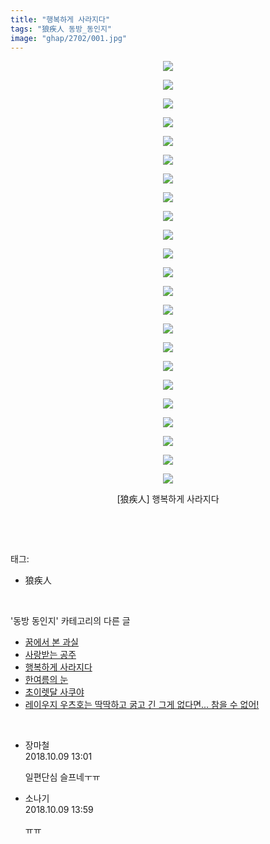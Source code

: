 ```yaml
---
title: "행복하게 사라지다"
tags: "狼疾人 동방_동인지"
image: "ghap/2702/001.jpg"
---
```

<div class="article">
<p style="text-align: center; clear: none; float: none;"><img src="{{ site.nasurl }}/ghap/2702/001.jpg"/></p>
<p style="text-align: center; clear: none; float: none;"><img src="{{ site.nasurl }}/ghap/2702/002.jpg"/></p>
<p style="text-align: center; clear: none; float: none;"><img src="{{ site.nasurl }}/ghap/2702/003.jpg"/></p>
<p style="text-align: center; clear: none; float: none;"><img src="{{ site.nasurl }}/ghap/2702/004.jpg"/></p>
<p style="text-align: center; clear: none; float: none;"><img src="{{ site.nasurl }}/ghap/2702/005.jpg"/></p>
<p style="text-align: center; clear: none; float: none;"><img src="{{ site.nasurl }}/ghap/2702/006.jpg"/></p>
<p style="text-align: center; clear: none; float: none;"><img src="{{ site.nasurl }}/ghap/2702/007.jpg"/></p>
<p style="text-align: center; clear: none; float: none;"><img src="{{ site.nasurl }}/ghap/2702/008.jpg"/></p>
<p style="text-align: center; clear: none; float: none;"><img src="{{ site.nasurl }}/ghap/2702/009.jpg"/></p>
<p style="text-align: center; clear: none; float: none;"><img src="{{ site.nasurl }}/ghap/2702/010.jpg"/></p>
<p style="text-align: center; clear: none; float: none;"><img src="{{ site.nasurl }}/ghap/2702/011.jpg"/></p>
<p style="text-align: center; clear: none; float: none;"><img src="{{ site.nasurl }}/ghap/2702/012.jpg"/></p>
<p style="text-align: center; clear: none; float: none;"><img src="{{ site.nasurl }}/ghap/2702/013.jpg"/></p>
<p style="text-align: center; clear: none; float: none;"><img src="{{ site.nasurl }}/ghap/2702/014.jpg"/></p>
<p style="text-align: center; clear: none; float: none;"><img src="{{ site.nasurl }}/ghap/2702/015.jpg"/></p>
<p style="text-align: center; clear: none; float: none;"><img src="{{ site.nasurl }}/ghap/2702/016.jpg"/></p>
<p style="text-align: center; clear: none; float: none;"><img src="{{ site.nasurl }}/ghap/2702/017.jpg"/></p>
<p style="text-align: center; clear: none; float: none;"><img src="{{ site.nasurl }}/ghap/2702/018.jpg"/></p>
<p style="text-align: center; clear: none; float: none;"><img src="{{ site.nasurl }}/ghap/2702/019.jpg"/></p>
<p style="text-align: center; clear: none; float: none;"><img src="{{ site.nasurl }}/ghap/2702/020.jpg"/></p>
<p style="text-align: center; clear: none; float: none;"><img src="{{ site.nasurl }}/ghap/2702/021.jpg"/></p>
<p style="text-align: center; clear: none; float: none;"><img src="{{ site.nasurl }}/ghap/2702/022.jpg"/></p>
<p style="text-align: center; clear: none; float: none;"><img src="{{ site.nasurl }}/ghap/2702/023.jpg"/></p>
<p style="text-align: center; clear: none; float: none;">[狼疾人] 행복하게 사라지다</p>
<p><br/></p>
</div><br/>
<div class="tagTrail">
<p>태그: </p>
<ul>
<li>狼疾人</li>
</ul>
</div><br/>
<div class="another">
<p>'동방 동인지' 카테고리의 다른 글</p>
<ul>
<li><a href="/2016-10-30-ghap_2704">꿈에서 본 과실</a></li>
<li><a href="/2016-10-30-ghap_2703">사랑받는 공주</a></li>
<li><a href="/2016-10-30-ghap_2702">행복하게 사라지다</a></li>
<li><a href="/2016-10-30-ghap_2701">한여름의 눈</a></li>
<li><a href="/2016-10-30-ghap_2700">초이렛달 사쿠야</a></li>
<li><a href="/2016-10-30-ghap_2698">레이우지 우츠호는 딱딱하고 굵고 긴 그게 없다면... 참을 수 없어!</a></li>
</ul>
</div><br/>
<div class="cb_module cb_fluid">
<div class="cb_wrt cb_profile">
<div class="comment">
<ul>
<li class="cb_thumb_off" id="comment15349621">
<div class="cb_comment_area">
<div class="cb_info_area">
<div class="cb_section">
<span class="cb_nick_name">장마철</span>
</div>
<div class="cb_section">
<span class="cb_date">2018.10.09 13:01 </span>
</div>
</div>
<div class="cb_dsc_comment">
<p class="cb_dsc">
											일편단심 슬프네ㅜㅠ
										</p>
</div>
</div></li>
<li class="cb_thumb_off" id="comment15349664">
<div class="cb_comment_area">
<div class="cb_info_area">
<div class="cb_section">
<span class="cb_nick_name">소나기</span>
</div>
<div class="cb_section">
<span class="cb_date">2018.10.09 13:59 </span>
</div>
</div>
<div class="cb_dsc_comment">
<p class="cb_dsc">
											ㅠㅠ
										</p>
</div>
</div></li>
</ul>
</div>
</div><!-- commentList close -->
</div><br/>
